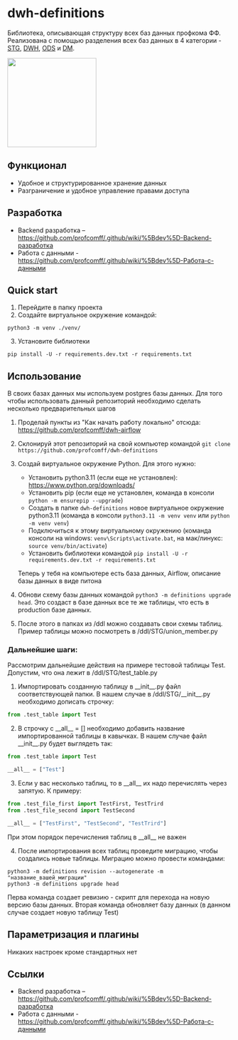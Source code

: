 # dwh-definitions

Библиотека, описывающая структуру всех баз данных профкома ФФ. Реализована с помощью разделения всех баз данных в 4 категории - [STG](https://github.com/profcomff/dwh-definitions/blob/main/profcomff_definitions/STG/README.md), [DWH](https://github.com/profcomff/dwh-definitions/blob/main/profcomff_definitions/DWH/README.md), [ODS](https://github.com/profcomff/dwh-definitions/blob/main/profcomff_definitions/ODS/README.md) и [DM](https://github.com/profcomff/dwh-definitions/blob/main/profcomff_definitions/DM/README.md).

[<img src="https://cdn.profcomff.com/easycode/easycode.svg" width="200"></img>](https://easycode.profcomff.com/templates/docker-airflow/workspace?mode=manual)

## Функционал
- Удобное и структурированное хранение данных
- Разграничение и удобное управление правами доступа

## Разработка
- Backend разработка – https://github.com/profcomff/.github/wiki/%5Bdev%5D-Backend-разработка
- Работа с данными -https://github.com/profcomff/.github/wiki/%5Bdev%5D-Работа-с-данными

## Quick start
1. Перейдите в папку проекта
2. Создайте виртуальное окружение командой:
```commandline
python3 -m venv ./venv/
```
3. Установите библиотеки
```commandline
pip install -U -r requirements.dev.txt -r requirements.txt
```

## Использование
В своих базах данных мы используем postgres базы данных. Для того чтобы использовать данный репозиторий необходимо сделать несколько предварительных шагов
1. Проделай пункты из "Как начать работу локально" отсюда: https://github.com/profcomff/dwh-airflow
2. Склонируй этот репозиторий на свой компьютер командой `git clone https://github.com/profcomff/dwh-definitions`
3. Создай виртуальное окружение Python. Для этого нужно:
    - Установить python3.11 (если еще не установлен): https://www.python.org/downloads/
    - Установить pip (если еще не установлен, команда в консоли `python -m ensurepip --upgrade`)
    - Создать в папке `dwh-definitions` новое виртуальное окружение python3.11 (команда в консоли `python3.11 -m venv venv` или `python -m venv venv`)
    - Подключиться к этому виртуальному окружению (команда консоли на windows: `venv\Scripts\activate.bat`, на мак/линукс: `source venv/bin/activate`)
    - Установить библиотеки командой `pip install -U -r requirements.dev.txt -r requirements.txt`

    Теперь у тебя на компьютере есть база данных, Airflow, описание базы данных в виде питона

4. Обнови схему базы данных командой `python3 -m definitions upgrade head`. Это создаст в базе данных все те же таблицы, что есть в production базе данных.

5. После этого в папках из /ddl можно создавать свои схемы таблиц. Пример таблицы можно посмотреть в /ddl/STG/union_member.py


### Дальнейшие шаги:

Рассмотрим дальнейшие действия на примере тестовой таблицы Test. Допустим, что она лежит в /ddl/STG/test_table.py

1. Импортировать созданную таблицу в \_\_init__.py файл соответствующей папки. В нашем случае в /ddl/STG/\_\_init__.py необходимо дописать строчку:
```python
from .test_table import Test
```
2. В строчку c \_\_all__ = [] необходимо добавить название импортированной таблицы в кавычках. В нашем случае файл \_\_init__.py будет выглядеть так:
```python
from .test_table import Test

__all__ = ["Test"]
```
3. Если у вас несколько таблиц, то в \_\_all__ их надо перечислять через запятую. К примеру:
```python
from .test_file_first import TestFirst, TestTrird
from .test_file_second import TestSecond

__all__ = ["TestFirst", "TestSecond", "TestTrird"]
```
При этом порядок перечисления таблиц в \_\_all__ не важен

4. После импортирования всех таблиц проведите миграцию, чтобы создались новые таблицы. Миграцию можно провести командами:
```commandline
python3 -m definitions revision --autogenerate -m "название_вашей_миграции"
python3 -m definitions upgrade head
```
Перва команда создает ревизию - скрипт для перехода на новую версию базы данных.
Вторая команда обновляет базу данных (в данном случае создает новую таблицу Test)

## Параметризация и плагины
Никаких настроек кроме стандартных нет

## Ссылки
- Backend разработка – https://github.com/profcomff/.github/wiki/%5Bdev%5D-Backend-разработка
- Работа с данными -https://github.com/profcomff/.github/wiki/%5Bdev%5D-Работа-с-данными

